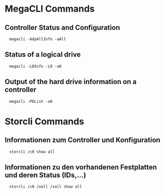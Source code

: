 # MegaCLI Commands
## Controller Status and Configuration
```
  megacli -AdpAllInfo -aAll
```

## Status of a logical drive
```
  megacli -LDInfo -L0 -a0
```

## Output of the hard drive information on a controller
```
  megacli -PDList -a0
```

# Storcli Commands

## Informationen zum Controller und Konfiguration
```
  storcli /c0 show all
```

## Informationen zu den vorhandenen Festplatten und deren Status (IDs,...)
```
  storcli /c0 /eall /sall show all
```
